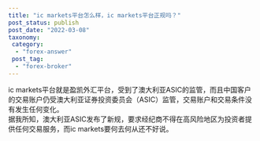 ```yaml
---
title: "ic markets平台怎么样，ic markets平台正规吗？"
post_status: publish
post_date: "2022-03-08"
taxonomy:
 category: 
  - "forex-answer"
 post_tag: 
  - "forex-broker"
---
```


ic markets平台就是盈凯外汇平台，受到了澳大利亚ASIC的监管，而且中国客户的交易账户仍受澳大利亚证券投资委员会（ASIC）监管，交易账户和交易条件没有发生任何变化。  
据我所知，澳大利亚ASIC发布了新规，要求经纪商不得在高风险地区为投资者提供任何交易服务，而ic markets要何去何从还不好说。
